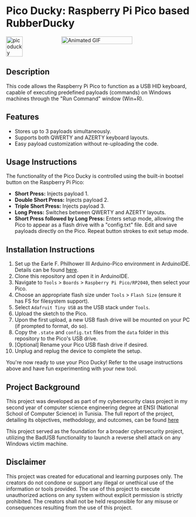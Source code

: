 # Pico Ducky: Raspberry Pi Pico based RubberDucky
<div style="display: flex; flex-wrap: wrap;">
    <img src="https://github.com/MedAziz218/pico-ducky/assets/118969900/eadd0037-6a4c-4794-b8d9-46cc107d04eb" alt="picoducky" width="30%" />
    <img src="https://github.com/MedAziz218/pico-ducky/assets/118969900/6e7ede7c-d1a4-4986-bdf4-2d9121e4b3bc" alt="Animated GIF" style="width: min(62%, 400px);" />
</div>

## Description
This code allows the Raspberry Pi Pico to function as a USB HID keyboard, capable of executing predefined payloads (commands) on Windows machines through the "Run Command" window (Win+R).

## Features
- Stores up to 3 payloads simultaneously.
- Supports both QWERTY and AZERTY keyboard layouts.
- Easy payload customization without re-uploading the code.

## Usage Instructions
The functionality of the Pico Ducky is controlled using the built-in bootsel button on the Raspberry Pi Pico:
- **Short Press:** Injects payload 1.
- **Double Short Press:** Injects payload 2.
- **Triple Short Press:** Injects payload 3.
- **Long Press:** Switches between QWERTY and AZERTY layouts.
- **Short Press followed by Long Press:** Enters setup mode, allowing the Pico to appear as a flash drive with a "config.txt" file. Edit and save payloads directly on the Pico. Repeat button strokes to exit setup mode.

## Installation Instructions
1. Set up the Earle F. Philhower III Arduino-Pico environment in ArduinoIDE. Details can be found [here](https://github.com/earlephilhower/arduino-pico?tab=readme).
2. Clone this repository and open it in ArduinoIDE.
3. Navigate to `Tools` > `Boards` > `Raspberry Pi Pico/RP2040`, then select your Pico.
4. Choose an appropriate flash size under `Tools` > `Flash Size` (ensure it has FS for filesystem support).
5. Select `Adafruit Tiny USB` as the USB stack under `Tools`.
6. Upload the sketch to the Pico.
7. Upon the first upload, a new USB flash drive will be mounted on your PC (if prompted to format, do so).
8. Copy the `.state` and `config.txt` files from the `data` folder in this repository to the Pico's USB drive.
9. [Optional] Rename your Pico USB flash drive if desired.
10. Unplug and replug the device to complete the setup.

You're now ready to use your Pico Ducky! Refer to the usage instructions above and have fun experimenting with your new tool.

## Project Background
This project was developed as part of my cybersecurity class project in my second year of computer science engineering degree at ENSI (National School of Computer Science) in Tunisia. The full report of the project, detailing its objectives, methodology, and outcomes, can be found [here](docs/pico-ducky_project_report.md)

This project served as the foundation for a broader cybersecurity project, utilizing the BadUSB functionality to launch a reverse shell attack on any Windows victim machine.

## Disclaimer
This project was created for educational and learning purposes only. The creators do not condone or support any illegal or unethical use of the information or tools provided. The use of this project to execute unauthorized actions on any system without explicit permission is strictly prohibited. The creators shall not be held responsible for any misuse or consequences resulting from the use of this project.
